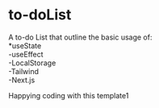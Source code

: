 # to-doList
A to-do List that outline the basic usage of:\
*useState\
-useEffect\
-LocalStorage  
-Tailwind  
-Next.js   

Happying coding with this template1

